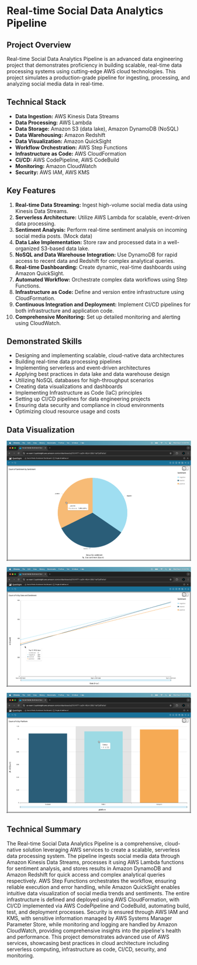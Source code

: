 # Real-time Social Data Analytics Pipeline

## Project Overview

Real-time Social Data Analytics Pipeline is an advanced data engineering project that demonstrates proficiency in building scalable, real-time data processing systems using cutting-edge AWS cloud technologies. This project simulates a production-grade pipeline for ingesting, processing, and analyzing social media data in real-time.

## Technical Stack

- **Data Ingestion:** AWS Kinesis Data Streams
- **Data Processing:** AWS Lambda
- **Data Storage:** Amazon S3 (data lake), Amazon DynamoDB (NoSQL)
- **Data Warehousing:** Amazon Redshift
- **Data Visualization:** Amazon QuickSight
- **Workflow Orchestration:** AWS Step Functions
- **Infrastructure as Code:** AWS CloudFormation
- **CI/CD:** AWS CodePipeline, AWS CodeBuild
- **Monitoring:** Amazon CloudWatch
- **Security:** AWS IAM, AWS KMS

## Key Features

1. **Real-time Data Streaming:** Ingest high-volume social media data using Kinesis Data Streams.
2. **Serverless Architecture:** Utilize AWS Lambda for scalable, event-driven data processing.
3. **Sentiment Analysis:** Perform real-time sentiment analysis on incoming social media posts. (Mock data)
4. **Data Lake Implementation:** Store raw and processed data in a well-organized S3-based data lake.
5. **NoSQL and Data Warehouse Integration:** Use DynamoDB for rapid access to recent data and Redshift for complex analytical queries.
6. **Real-time Dashboarding:** Create dynamic, real-time dashboards using Amazon QuickSight.
7. **Automated Workflow:** Orchestrate complex data workflows using Step Functions.
8. **Infrastructure as Code:** Define and version entire infrastructure using CloudFormation.
9. **Continuous Integration and Deployment:** Implement CI/CD pipelines for both infrastructure and application code.
10. **Comprehensive Monitoring:** Set up detailed monitoring and alerting using CloudWatch.

## Demonstrated Skills

- Designing and implementing scalable, cloud-native data architectures
- Building real-time data processing pipelines
- Implementing serverless and event-driven architectures
- Applying best practices in data lake and data warehouse design
- Utilizing NoSQL databases for high-throughput scenarios
- Creating data visualizations and dashboards
- Implementing Infrastructure as Code (IaC) principles
- Setting up CI/CD pipelines for data engineering projects
- Ensuring data security and compliance in cloud environments
- Optimizing cloud resource usage and costs

## Data Visualization

![pie_chart](pie_chart_.png)

![line_chart](line_chart.png)

![bar_chart](bar_chart.png)

## Technical Summary

The Real-time Social Data Analytics Pipeline is a comprehensive, cloud-native solution leveraging AWS services to create a scalable, serverless data processing system. The pipeline ingests social media data through Amazon Kinesis Data Streams, processes it using AWS Lambda functions for sentiment analysis, and stores results in Amazon DynamoDB and Amazon Redshift for quick access and complex analytical queries respectively. AWS Step Functions orchestrates the workflow, ensuring reliable execution and error handling, while Amazon QuickSight enables intuitive data visualization of social media trends and sentiments. The entire infrastructure is defined and deployed using AWS CloudFormation, with CI/CD implemented via AWS CodePipeline and CodeBuild, automating build, test, and deployment processes. Security is ensured through AWS IAM and KMS, with sensitive information managed by AWS Systems Manager Parameter Store, while monitoring and logging are handled by Amazon CloudWatch, providing comprehensive insights into the pipeline's health and performance. This project demonstrates advanced use of AWS services, showcasing best practices in cloud architecture including serverless computing, infrastructure as code, CI/CD, security, and monitoring.
